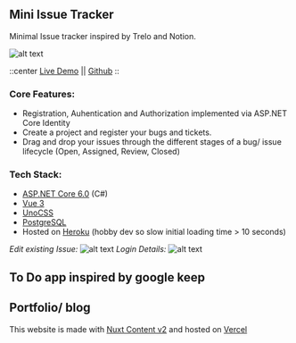 
## Mini Issue Tracker

Minimal Issue tracker inspired by Trelo and Notion.

![alt text](/full-issue-demo.png)

::center
[Live Demo](https://dotnet-vue-issue-tracker.herokuapp.com) || [Github](https://github.com/JDN89/vue-dotnet-issue-tracker)
::

 ### Core Features:
 
 - Registration, Auhentication and Authorization implemented via ASP.NET Core Identity
 - Create a project and register your bugs and tickets.
 - Drag and drop your issues through the different stages of a bug/ issue lifecycle (Open, Assigned, Review, Closed)

### Tech Stack:

- [ASP.NET Core 6.0](https://docs.microsoft.com/en-us/aspnet/core/introduction-to-aspnet-core?view=aspnetcore-6.0) (C#) 
- [Vue 3](https://vuejs.org/guide/introduction.html)
- [UnoCSS](https://github.com/unocss/unocss) 
- [PostgreSQL](https://www.postgresql.org/)
- Hosted on [Heroku](https://www.heroku.com/what) (hobby dev so slow initial loading time > 10 seconds)


*Edit existing Issue:*
![alt text](/issue-detail.png)
*Login Details:*
![alt text](/login.png)
## To Do app inspired by google keep 

## Portfolio/ blog

This website is made with [Nuxt Content v2](https://content.nuxtjs.org/blog/announcing-v2/) and hosted on [Vercel](https://vercel.com/dashboard)


